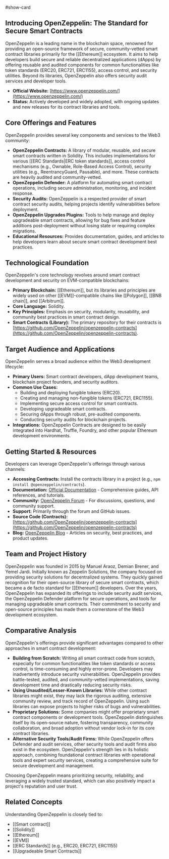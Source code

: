 #show-card

## Introducing OpenZeppelin: The Standard for Secure Smart Contracts

OpenZeppelin is a leading name in the blockchain space, renowned for providing an open-source framework of secure, community-vetted smart contract libraries primarily for the [[Ethereum]] ecosystem. It aims to help developers build secure and reliable decentralized applications (dApps) by offering reusable and audited components for common functionalities like token standards (ERC20, ERC721, ERC1155), access control, and security utilities. Beyond its libraries, OpenZeppelin also offers security audit services and developer tools.

- **Official Website:** [https://www.openzeppelin.com/](https://www.openzeppelin.com/)
- **Status:** Actively developed and widely adopted, with ongoing updates and new releases for its contract libraries and tools.

## Core Offerings and Features

OpenZeppelin provides several key components and services to the Web3 community:

- **OpenZeppelin Contracts:** A library of modular, reusable, and secure smart contracts written in Solidity. This includes implementations for various [[ERC Standards|ERC token standards]], access control mechanisms (e.g., Ownable, Role-Based Access Control), security utilities (e.g., ReentrancyGuard, Pausable), and more. These contracts are heavily audited and community-vetted.
- **OpenZeppelin Defender:** A platform for automating smart contract operations, including secure administration, monitoring, and incident response.
- **Security Audits:** OpenZeppelin is a respected provider of smart contract security audits, helping projects identify vulnerabilities before deployment.
- **OpenZeppelin Upgrades Plugins:** Tools to help manage and deploy upgradeable smart contracts, allowing for bug fixes and feature additions post-deployment without losing state or requiring complex migrations.
- **Educational Resources:** Provides documentation, guides, and articles to help developers learn about secure smart contract development best practices.

## Technological Foundation

OpenZeppelin's core technology revolves around smart contract development and security on EVM-compatible blockchains:

- **Primary Blockchain:** [[Ethereum]], but its libraries and principles are widely used on other [[EVM]]-compatible chains like [[Polygon]], [[BNB chain]], and [[Arbitrum]].
- **Core Language:** Solidity.
- **Key Principles:** Emphasis on security, modularity, reusability, and community best practices in smart contract design.
- **Smart Contracts (Library):** The primary repository for their contracts is [https://github.com/OpenZeppelin/openzeppelin-contracts](https://github.com/OpenZeppelin/openzeppelin-contracts).

## Target Audience and Applications

OpenZeppelin serves a broad audience within the Web3 development lifecycle:

- **Primary Users:** Smart contract developers, dApp development teams, blockchain project founders, and security auditors.
- **Common Use Cases:**
  - Building and deploying fungible tokens (ERC20).
  - Creating and managing non-fungible tokens (ERC721, ERC1155).
  - Implementing secure access control for smart contracts.
  - Developing upgradeable smart contracts.
  - Securing dApps through robust, pre-audited components.
  - Conducting security audits for blockchain projects.
- **Integrations:** OpenZeppelin Contracts are designed to be easily integrated into Hardhat, Truffle, Foundry, and other popular Ethereum development environments.

## Getting Started & Resources

Developers can leverage OpenZeppelin's offerings through various channels:

- **Accessing Contracts:** Install the contracts library in a project (e.g., `npm install @openzeppelin/contracts`).
- **Documentation:** [Official Documentation](https://docs.openzeppelin.com/) - Comprehensive guides, API references, and tutorials.
- **Community:** [OpenZeppelin Forum](https://forum.openzeppelin.com/) - For discussions, questions, and community support.
- **Support:** Primarily through the forum and GitHub issues.
- **Source Code (Contracts):** [https://github.com/OpenZeppelin/openzeppelin-contracts](https://github.com/OpenZeppelin/openzeppelin-contracts)
- **Blog:** [OpenZeppelin Blog](https://blog.openzeppelin.com/) - Articles on security, best practices, and product updates.

## Team and Project History

OpenZeppelin was founded in 2015 by Manuel Araoz, Demian Brener, and Yemel Jardi. Initially known as Zeppelin Solutions, the company focused on providing security solutions for decentralized systems. They quickly gained recognition for their open-source library of secure smart contracts, which became a de facto standard for [[Ethereum]] developers. Over the years, OpenZeppelin has expanded its offerings to include security audit services, the OpenZeppelin Defender platform for secure operations, and tools for managing upgradeable smart contracts. Their commitment to security and open-source principles has made them a cornerstone of the Web3 development ecosystem.

## Comparative Analysis

OpenZeppelin's offerings provide significant advantages compared to other approaches in smart contract development:

- **Building from Scratch:** Writing all smart contract code from scratch, especially for common functionalities like token standards or access control, is time-consuming and highly error-prone. Developers may inadvertently introduce security vulnerabilities. OpenZeppelin provides battle-tested, audited, and community-vetted implementations, saving development time and drastically reducing security risks.
- **Using Unaudited/Lesser-Known Libraries:** While other contract libraries might exist, they may lack the rigorous auditing, extensive community review, and track record of OpenZeppelin. Using such libraries can expose projects to higher risks of bugs and vulnerabilities.
- **Proprietary Solutions:** Some companies might offer proprietary smart contract components or development tools. OpenZeppelin distinguishes itself by its open-source nature, fostering transparency, community collaboration, and broad adoption without vendor lock-in for its core contract libraries.
- **Alternative Security Tools/Audit Firms:** While OpenZeppelin offers Defender and audit services, other security tools and audit firms also exist in the ecosystem. OpenZeppelin's strength lies in its holistic approach, combining foundational contract libraries with operational tools and expert security services, creating a comprehensive suite for secure development and management.

Choosing OpenZeppelin means prioritizing security, reliability, and leveraging a widely trusted standard, which can also positively impact a project's reputation and user trust.

## Related Concepts

Understanding OpenZeppelin is closely tied to:

- [[Smart contract]]
- [[Solidity]]
- [[Ethereum]]
- [[EVM]]
- [[ERC Standards]] (e.g., ERC20, ERC721, ERC1155)
- [[Upgradeable Smart Contracts]]
